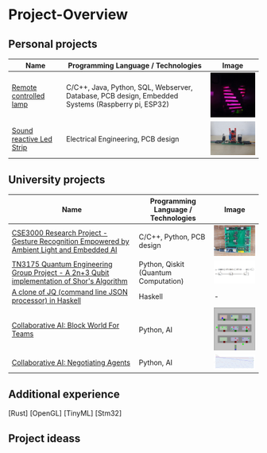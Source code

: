 # Project-Overview

## Personal projects
Name | Programming Language / Technologies | Image
--- | --- | ---
[Remote controlled lamp](https://github.com/StijnW66/lamp-system) | C/C++, Java, Python, SQL, Webserver, Database, PCB design, Embedded Systems (Raspberry pi, ESP32) | <img src="./Images/Lamp-system.png" width="200" />
[Sound reactive Led Strip](https://oshwlab.com/StijnW66/music_led) | Electrical Engineering, PCB design | <img src="./Images/Music_led.jpeg" width="200" />


## University projects

Name | Programming Language / Technologies | Image
--- | --- | ---
[CSE3000 Research Project - Gesture Recognition Empowered by Ambient Light and Embedded AI](https://github.com/StijnW66/CSE3000-Gesture-Recognition/tree/Stijn) | C/C++, Python, PCB design | <img src="./Images/system.jpg" width="200" />
[TN3175 Quantum Engineering Group Project - A 2n+3 Qubit implementation of Shor's Algorithm](https://github.com/StijnW66/Quantum-Project) | Python, Qiskit (Quantum Computation) | <img src="./Images/One_control_qubit.png" width="200"/>
[A clone of JQ (command line JSON processor) in Haskell](https://gitlab.ewi.tudelft.nl/cse3100/2021-2022/fp-stijnvandewate) | Haskell | -
[Collaborative AI: Block World For Teams](https://github.com/yuanzexiong/CSE3210-BW4T) | Python, AI | <img src="./Images/BW4T.png" width="200" />
[Collaborative AI: Negotiating Agents](https://github.com/yuanzexiong/CSE3210-Negotiation) | Python, AI | <img src="./Images/linear.png" width="200">

## Additional experience
[Rust]
[OpenGL]
[TinyML]
[Stm32]

## Project ideass
